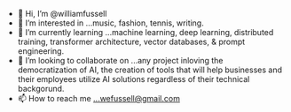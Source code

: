 - 👋 Hi, I’m @williamfussell
- 👀 I’m interested in ...music, fashion, tennis, writing.
- 🌱 I’m currently learning ...machine learning, deep learning, distributed training, transformer architecture, vector databases, & prompt engineering.
- 💞️ I’m looking to collaborate on ...any project inloving the democratization of AI, the creation of tools that will help businesses and their employees utilize AI solutions regardless of their technical backgorund.
- 📫 How to reach me ...wefussell@gmail.com

<!---
williamfussell/williamfussell is a ✨ special ✨ repository because its `README.md` (this file) appears on your GitHub profile.
You can click the Preview link to take a look at your changes.
--->
